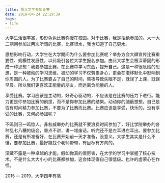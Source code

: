 ```yaml
---
title: 悟大学生参加比赛
date: 2019-04-24 22:29:39
tags:
- life
---
```


大学生活很丰富，形形色色比赛弥漫在校园。对于比赛，我是拒绝参加的。大一大二期间参加过两次所谓的比赛，比赛很水，我也知道了自己更水。

思想影响行动。大学生在大学期间为什么要参加比赛呢？举办方会大肆宣传比赛重要性、规模性发展性，以此吸引各位大学生报名参加。由此大学生会根深蒂固的形成一种思想：我要参加比赛，在比赛中学习东西，提升自己。这是一种很危险的思想，是一种被动的学习思维，被动的学习不仅劳累身心，更会在潜移默化中影响到你周围的人。为了比赛霸占了自己的时间，熬夜导致失眠不足，耽误了上课，耽误早晨。所以我们更喜欢正能量的朋友，而远离负能量的人。

享受比赛。学习应该是主动的，好奇心驱动的，不应该是在比赛的压力下进行。能力更是你参加比赛的前提，而不是你参加比赛的结果。动动你的脑筋想想，自己是否有时间精力参加比赛，不要为了比赛而比赛。比赛应该是享受，快乐的，没有享受的比赛，又何必参加呢？

不鸣则已一鸣惊人。非权威举办的比赛就不要浪费时间参加了，好比学院举办的各种乱七八糟的级会，重点不讲，讲一堆废话，听完还不是左耳进右耳出。要参加比赛，还是有所准备好，在比赛开始前一天才准备，没意义。大学生其实是什么不懂，要参加比赛，最好能找个老师带带，有目标有方向的。

深藏不露是一种卓越的才能。假如你真的很厉害，在大学的学习中掌握了核心技术。不是什么大大小小的比赛都参加，这会体现得自己很低级。也许的虚荣心在作怪。

2015 -- 2019，大学四年有感